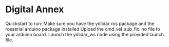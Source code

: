 # Digital Annex
Quickstart to run: Make sure you have the ydlidar ros package and the rosserial arduino package installed
Upload the cmd_vel_sub_fix.ino file to your arduino board.
Launch the ydlidar_ws node using the provided launch file.
